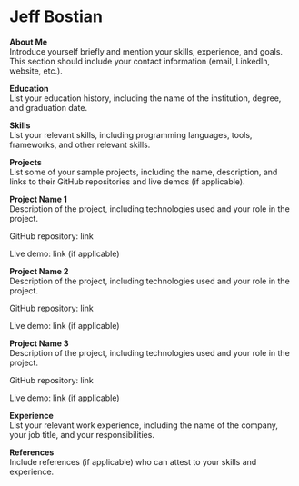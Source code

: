 # Jeff Bostian
**About Me**<br>
Introduce yourself briefly and mention your skills, experience, and goals. This section should include your contact information (email, LinkedIn, website, etc.).

**Education**<br>
List your education history, including the name of the institution, degree, and graduation date.

**Skills**<br>
List your relevant skills, including programming languages, tools, frameworks, and other relevant skills.

**Projects**<br>
List some of your sample projects, including the name, description, and links to their GitHub repositories and live demos (if applicable).

**Project Name 1**<br>
Description of the project, including technologies used and your role in the project.

GitHub repository: link

Live demo: link (if applicable)

**Project Name 2**<br>
Description of the project, including technologies used and your role in the project.

GitHub repository: link

Live demo: link (if applicable)

**Project Name 3**<br>
Description of the project, including technologies used and your role in the project.

GitHub repository: link

Live demo: link (if applicable)

**Experience**<br>
List your relevant work experience, including the name of the company, your job title, and your responsibilities.

**References**<br>
Include references (if applicable) who can attest to your skills and experience.
